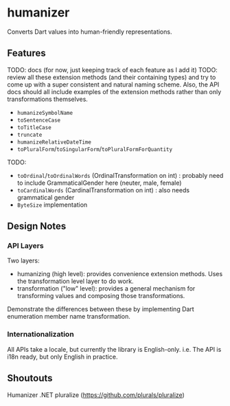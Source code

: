 # humanizer

Converts Dart values into human-friendly representations.

## Features

TODO: docs (for now, just keeping track of each feature as I add it)
TODO: review all these extension methods (and their containing types) and try to come up with a super consistent and
natural naming scheme. Also, the API docs should all include examples of the extension methods rather than only transformations themselves.

* `humanizeSymbolName`
* `toSentenceCase`
* `toTitleCase`
* `truncate`
* `humanizeRelativeDateTime`
* `toPluralForm`/`toSingularForm`/`toPluralFormForQuantity`

TODO:

* `toOrdinal`/`toOrdinalWords` (OrdinalTransformation on int) : probably need to include GrammaticalGender here (neuter, male, female)
* `toCardinalWords` (CardinalTransformation on int) : also needs grammatical gender
* `ByteSize` implementation

## Design Notes

### API Layers

Two layers:

* humanizing (high level): provides convenience extension methods. Uses the transformation level layer to do work.
* transformation ("low" level): provides a general mechanism for transforming values and composing those
  transformations.

Demonstrate the differences between these by implementing Dart enumeration member name transformation.

### Internationalization

All APIs take a locale, but currently the library is English-only. i.e. The API is i18n ready, but only English in
practice.

## Shoutouts

Humanizer .NET
pluralize (https://github.com/plurals/pluralize)